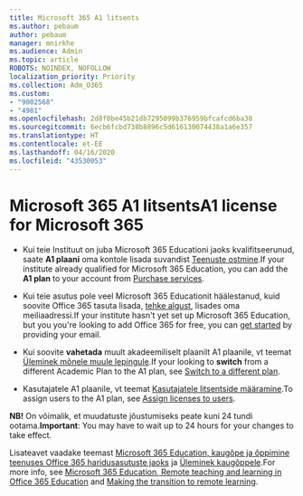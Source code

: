 ```yaml
---
title: Microsoft 365 A1 litsents
ms.author: pebaum
author: pebaum
manager: mnirkhe
ms.audience: Admin
ms.topic: article
ROBOTS: NOINDEX, NOFOLLOW
localization_priority: Priority
ms.collection: Adm_O365
ms.custom:
- "9002568"
- "4981"
ms.openlocfilehash: 2d8f0be45b21db7295099b376959bfcafcd6ba38
ms.sourcegitcommit: 6ecb6fcbd738b8896c5d616130074438a1a6e357
ms.translationtype: HT
ms.contentlocale: et-EE
ms.lasthandoff: 04/16/2020
ms.locfileid: "43530053"
---
```

# <a name="a1-license-for-microsoft-365"></a><span data-ttu-id="690ab-102">Microsoft 365 A1 litsents</span><span class="sxs-lookup"><span data-stu-id="690ab-102">A1 license for Microsoft 365</span></span>


- <span data-ttu-id="690ab-103">Kui teie Instituut on juba Microsoft 365 Educationi jaoks kvalifitseerunud, saate **A1 plaani** oma kontole lisada suvandist [Teenuste ostmine](https://docs.microsoft.com/microsoft-365/commerce/buy-another-subscription?view=o365-worldwide#buy-another-subscription).</span><span class="sxs-lookup"><span data-stu-id="690ab-103">If your institute already qualified for Microsoft 365 Education, you can add the **A1 plan** to your account from [Purchase services](https://docs.microsoft.com/microsoft-365/commerce/buy-another-subscription?view=o365-worldwide#buy-another-subscription).</span></span> 

- <span data-ttu-id="690ab-104">Kui teie asutus pole veel Microsoft 365 Educationit häälestanud, kuid soovite Office 365 tasuta lisada, [tehke algust](https://www.microsoft.com/education/products/office), lisades oma meiliaadressi.</span><span class="sxs-lookup"><span data-stu-id="690ab-104">If your institute hasn't yet set up Microsoft 365 Education, but you you're looking to add Office 365 for free, you can [get started](https://www.microsoft.com/education/products/office) by providing your email.</span></span> 

- <span data-ttu-id="690ab-105">Kui soovite **vahetada** muult akadeemiliselt plaanilt A1 plaanile, vt teemat [Üleminek mõnele muule lepingule](https://docs.microsoft.com/et-EE/microsoft-365/commerce/subscriptions/switch-plans-manually).</span><span class="sxs-lookup"><span data-stu-id="690ab-105">If your looking to **switch** from a different Academic Plan to the A1 plan, see [Switch to a different plan](https://docs.microsoft.com/et-EE/microsoft-365/commerce/subscriptions/switch-plans-manually).</span></span> 

- <span data-ttu-id="690ab-106">Kasutajatele A1 plaanile, vt teemat [Kasutajatele litsentside määramine](https://docs.microsoft.com/et-EE/microsoft-365/admin/manage/assign-licenses-to-users).</span><span class="sxs-lookup"><span data-stu-id="690ab-106">To assign users to the A1 plan, see [Assign licenses to users](https://docs.microsoft.com/et-EE/microsoft-365/admin/manage/assign-licenses-to-users).</span></span> 

<span data-ttu-id="690ab-107">**NB!** On võimalik, et muudatuste jõustumiseks peate kuni 24 tundi ootama.</span><span class="sxs-lookup"><span data-stu-id="690ab-107">**Important**: You may have to wait up to 24 hours for your changes to take effect.</span></span> 

<span data-ttu-id="690ab-108">Lisateavet vaadake teemast [Microsoft 365 Education, kaugõpe ja õppimine teenuses Office 365 haridusasutuste jaoks](https://support.office.com/article/remote-teaching-and-learning-in-office-365-education-f651ccae-7b65-478b-8366-51bb884025c4) ja [Üleminek kaugõppele](https://www.microsoft.com/education/remote-learning).</span><span class="sxs-lookup"><span data-stu-id="690ab-108">For more info, see [Microsoft 365 Education, Remote teaching and learning in Office 365 Education](https://support.office.com/article/remote-teaching-and-learning-in-office-365-education-f651ccae-7b65-478b-8366-51bb884025c4) and [Making the transition to remote learning](https://www.microsoft.com/education/remote-learning).</span></span> 
